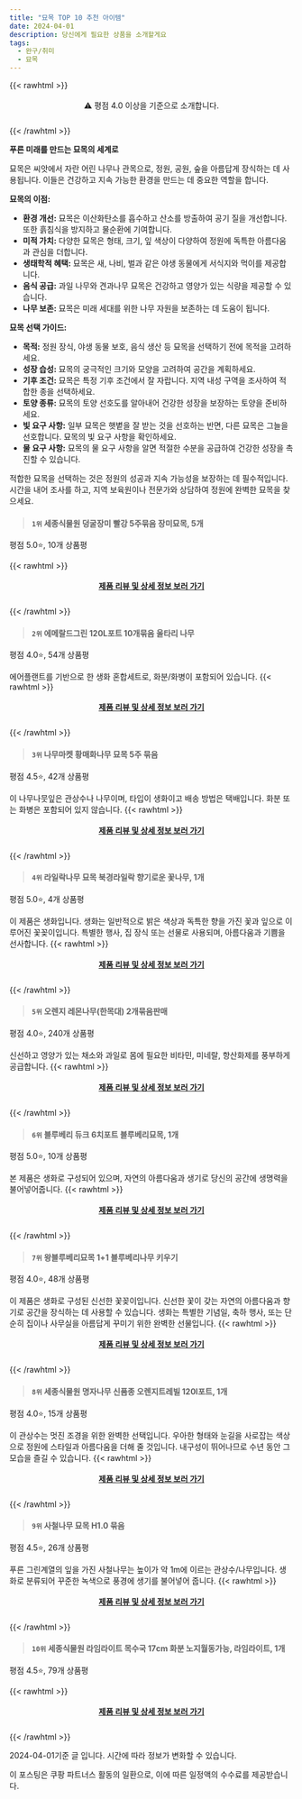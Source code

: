 ```yaml
---
title: "묘목 TOP 10 추천 아이템"
date: 2024-04-01
description: 당신에게 필요한 상품을 소개할게요
tags:
  - 완구/취미
  - 묘목
---
```

{{< rawhtml >}}<div class="toc" style="text-align: center; height: 50px; line-height: 2;">  <p>⚠️ 평점 4.0 이상을 기준으로 소개합니다.<br></p></div> {{< /rawhtml >}}

**푸른 미래를 만드는 묘목의 세계로**

묘목은 씨앗에서 자란 어린 나무나 관목으로, 정원, 공원, 숲을 아름답게 장식하는 데 사용됩니다. 이들은 건강하고 지속 가능한 환경을 만드는 데 중요한 역할을 합니다.

**묘목의 이점:**

* **환경 개선:** 묘목은 이산화탄소를 흡수하고 산소를 방출하여 공기 질을 개선합니다. 또한 흙침식을 방지하고 물순환에 기여합니다.
* **미적 가치:** 다양한 묘목은 형태, 크기, 잎 색상이 다양하여 정원에 독특한 아름다움과 관심을 더합니다.
* **생태학적 혜택:** 묘목은 새, 나비, 벌과 같은 야생 동물에게 서식지와 먹이를 제공합니다.
* **음식 공급:** 과일 나무와 견과나무 묘목은 건강하고 영양가 있는 식량을 제공할 수 있습니다.
* **나무 보존:** 묘목은 미래 세대를 위한 나무 자원을 보존하는 데 도움이 됩니다.

**묘목 선택 가이드:**

* **목적:** 정원 장식, 야생 동물 보호, 음식 생산 등 묘목을 선택하기 전에 목적을 고려하세요.
* **성장 습성:** 묘목의 궁극적인 크기와 모양을 고려하여 공간을 계획하세요.
* **기후 조건:** 묘목은 특정 기후 조건에서 잘 자랍니다. 지역 내성 구역을 조사하여 적합한 종을 선택하세요.
* **토양 종류:** 묘목의 토양 선호도를 알아내어 건강한 성장을 보장하는 토양을 준비하세요.
* **빛 요구 사항:** 일부 묘목은 햇볕을 잘 받는 것을 선호하는 반면, 다른 묘목은 그늘을 선호합니다. 묘목의 빛 요구 사항을 확인하세요.
* **물 요구 사항:** 묘목의 물 요구 사항을 알면 적절한 수분을 공급하여 건강한 성장을 촉진할 수 있습니다.

적합한 묘목을 선택하는 것은 정원의 성공과 지속 가능성을 보장하는 데 필수적입니다. 시간을 내어 조사를 하고, 지역 보육원이나 전문가와 상담하여 정원에 완벽한 묘목을 찾으세요.


>#### `1위` 세종식물원 덩굴장미 빨강 5주묶음 장미묘목, 5개
평점 5.0⭐, 10개 상품평


{{< rawhtml >}}<div class="toc" style="text-align: center; height: 50px; line-height: 2;"><p><b><a href="https://link.coupang.com/re/AFFSDP?lptag=AF5033054&pageKey=7739014920&itemId=20816240966&vendorItemId=87885047224&traceid=V0-153-036091a63fd79314&clickBeacon=meHHZ1CfCKFjYdoimQMfiv0a4gxJcYtiTatX6smgjHxn4fLPgxeeREZS3PnffFBh8bP1I8MedmOkNq5-VVMy1zi_zZ4RRWIfiKTM4qM9SDt8v-lMWQGYPK8vgr07p7uDgcLppjDVWbdzhRiB3z3_XXoeowNeGzPYqUmUkufnEIItGwjEjd_3a_vD1fYD3lWy0HAaNFqh9e0B15THFxdrJdjz3CybWDmx4OJtgVRWoQrSwEqDqe6NrXLCUPtXduzYUgNkK8mkvjqdomsPfE_sbwL6lNXsfOLbNa66PiMSvPsZ-h5r1vC3fiKeH39NmwHAicUoXppKAamWQR3BqOFaYKaGqNYL9LtVY41xOuQxrLN-2q6ZHpmLryiXY5keoSWSX22LOjo08RaMpB8YYu1LcaKjZ5dtDqsMsq3-fiog9ApOtr6Yt9mWLQL3L-SuYiyHQrr8yM05KR9vi0Bi0dguiTEMUKTx8GbCXjJYAKGShGyFeMEOyM4OMRkHlukUbPR1mYEoI-PxBxMxG2MnYp-vjXZ-8HHTBtVu9DgBPRvJMnqYuntozCkyuT-CWtxpYZkbTK55ilmVD7mtmBuVjWmSm8k3aN2C6k70t3H-F_swxzoSUnsLrosIXghwXnBPVShkBrDfJJTZ3DRcjRpQyUNNstks7i4BQuutz_VdaZnBqHpLCDugaCLvTO0dmACBhzNUVGMgj6hI_05YVpENe_wgQ5S6LlYMNnEAj6bocks0mzrCnxoa00UDTdBIPSD5pEH68eTFhlS52O8DCbaYrQdOLFL1Ky3vxZ7kQLRa7QsTPJlmoNPRJ_-ZQpWKabk-F_3XIGAp4mwBzJV-H-HmcqVZ9FF0rH7i4P9eSseYcjvODGMOURuc6JVp6Qlg8AiuG06QsI6L6a8TP3MFvz1ZpfgDVhFHrK5woVxAF0yYL50%3D&requestid=20240401181904934047853072&token=31850C%7CMIXED">제품 리뷰 및 상세 정보 보러 가기</a></b><br></p> </div>{{< /rawhtml >}}

>#### `2위` 에메랄드그린 120L포트 10개묶음 울타리 나무
평점 4.0⭐, 54개 상품평

에어플랜트를 기반으로 한 생화 혼합세트로, 화분/화병이 포함되어 있습니다.
{{< rawhtml >}}<div class="toc" style="text-align: center; height: 50px; line-height: 2;"><p><b><a href="https://link.coupang.com/re/AFFSDP?lptag=AF5033054&pageKey=6590897728&itemId=14871990863&vendorItemId=82111013232&traceid=V0-153-ee808d4b8f7f3d24&requestid=20240401181904934047853072&token=31850C%7CMIXED">제품 리뷰 및 상세 정보 보러 가기</a></b><br></p> </div>{{< /rawhtml >}}

>#### `3위` 나무마켓 황매화나무 묘목 5주 묶음
평점 4.5⭐, 42개 상품평

이 나무나뭇잎은 관상수나 나무이며, 타입이 생화이고 배송 방법은 택배입니다. 화분 또는 화병은 포함되어 있지 않습니다.
{{< rawhtml >}}<div class="toc" style="text-align: center; height: 50px; line-height: 2;"><p><b><a href="https://link.coupang.com/re/AFFSDP?lptag=AF5033054&pageKey=7112554051&itemId=17784688747&vendorItemId=84948784242&traceid=V0-153-84a436e6f083dd7b&requestid=20240401181904934047853072&token=31850C%7CMIXED">제품 리뷰 및 상세 정보 보러 가기</a></b><br></p> </div>{{< /rawhtml >}}

>#### `4위` 라일락나무 묘목 북경라일락 향기로운 꽃나무, 1개
평점 5.0⭐, 4개 상품평

이 제품은 생화입니다. 생화는 일반적으로 밝은 색상과 독특한 향을 가진 꽃과 잎으로 이루어진 꽃꽂이입니다. 특별한 행사, 집 장식 또는 선물로 사용되며, 아름다움과 기쁨을 선사합니다.
{{< rawhtml >}}<div class="toc" style="text-align: center; height: 50px; line-height: 2;"><p><b><a href="https://link.coupang.com/re/AFFSDP?lptag=AF5033054&pageKey=7881810120&itemId=21557027201&vendorItemId=88609614311&traceid=V0-153-3e062b13848093b3&clickBeacon=9mzmgge0ndkthsUd9iSS_BPGuH-W0D6DvoGzgPXrnOM07DkaukVep8S6XoJ3ktkxtR6stqE4dzg6TThl_BfVz6TtArDrHKEZS5JmQqRbHgOm81erGp3Z42GDBiw5D1ElhR9ks3gzrhnC3n4NCw79abPh8lYCF6GDg32WnXwNYGTpFdrgEM0s-IH7aXnzCFfVBblK7A1O_KzxmprkUncsVenISVuJj7lh5ReaG41NylMnI_z5BO7qVvw1wXujFaMsK_YCdN4g7XGzZYyZgBjtpmWjqkAowqytj2Tqo1RLvywgACpvTpeRoTtkBjr59bLreO4SIORpLb0ft2d4qsv956EIjPEdT1fbDZ5_GyGrv9wjPOuARGY8bmaI4TCz8EQLe8jvrOE_my_ADjGKYtkLykLMZuokEhYpkduFbDNbn0RBdqvEHX5I-Kk4hWHV4DeWjd_cw8F4yTaCKuMj-wPicK-vf7b9dRIdgQtbkcjze6dE6IBxDBbDAfjWIqvVgjmtkve73OI0n3XBcpBBmD9EdtghZvqnGg9WQFsvYSysP2Ab4jRUIuebkfrvQDOx0imh-yx3m6BhJjUeqfnv86rTYXoQp5IxHVmUHF7lnunqnTBn_LXDxpMD7CFtJ6GVqQzcJyAIf2tI9RGs2SgNyslbydj-b5wZASUa6jkkLlu9cImsm-YmajSsrKSDm9tY6saOPC_yTl-dMQ5P3Etd452k9O-bMuUZYhz4QKjYGOsPFggiaVZHRqvx9yyaMaqMKLCYwftO7aJ0ZCy115WrIQhy9-XnbgugLcj0tZdVPJgsdDY_HBBPvlp3l1AWCK3gkoLlEoDYdEUCTjuf5NtQNIZ3FxofGPwjw92HyZWISF46cEaGKy8UtgylSxnBzA6udZZCaTKhU3Hw2wOBmLX0Zh1KkgwnHrdI7ifyhfV2Ybk%3D&requestid=20240401181904934047853072&token=31850C%7CMIXED">제품 리뷰 및 상세 정보 보러 가기</a></b><br></p> </div>{{< /rawhtml >}}

>#### `5위` 오렌지 레몬나무(한목대) 2개묶음판매
평점 4.0⭐, 240개 상품평

 신선하고 영양가 있는 채소와 과일로 몸에 필요한 비타민, 미네랄, 항산화제를 풍부하게 공급합니다.
{{< rawhtml >}}<div class="toc" style="text-align: center; height: 50px; line-height: 2;"><p><b><a href="https://link.coupang.com/re/AFFSDP?lptag=AF5033054&pageKey=7368347111&itemId=19000908741&vendorItemId=86125896927&traceid=V0-153-faec3f9fc036eccd&requestid=20240401181904934047853072&token=31850C%7CMIXED">제품 리뷰 및 상세 정보 보러 가기</a></b><br></p> </div>{{< /rawhtml >}}

>#### `6위` 블루베리 듀크 6치포트 블루베리묘목, 1개
평점 5.0⭐, 10개 상품평

본 제품은 생화로 구성되어 있으며, 자연의 아름다움과 생기로 당신의 공간에 생명력을 불어넣어줍니다.
{{< rawhtml >}}<div class="toc" style="text-align: center; height: 50px; line-height: 2;"><p><b><a href="https://link.coupang.com/re/AFFSDP?lptag=AF5033054&pageKey=7689322503&itemId=20558763837&vendorItemId=87087582324&traceid=V0-153-84c8ccdb4e26e148&clickBeacon=p646pwA6HtENkJY-pzqyWx26IcEFJ3DI72FWeNv8641v2EUUV7jsn8nPtslXZ2kb1uJrJIqHdeTVIMp9oiVT8j2ykUrfFujux9l1oNDpxieTa1Ve0GieNify4eloyVXaHyHWMT3C7yfUPAPh5DDkHA6kPMXsCmDkoZIu5FeDVrDAbQjAs2BEtZBQp3HgfeQ2-vJG76p3vjqabxDXWK7d-JCXB98tQ3KqQ3N-egX9w1gTo0uFOeJGjykGGIzzXQRtSfZZTDeNMsRkhz2gCLXHlKH5_0KCsmpF152aYwq1OconraPA98kPnSBHJvgbD62yZ68qsmbLRvwyHNdPWjWuD6XIAsrjJ_Dpm64FmWKBedVEkKENB5HtFiKd0EBhFxPYHQUxbPCgueKIAdfqgHjh6HT1GmFUmL6b8DAA_n_8RbgqqEtclEheDxk2vZAolhDuhgOmp-bZ8PZ-Ana4cwUDyA_jaswQIYL3vBHVOoH5lTfgo-_UQPgQ6u1g3qKvVghZY2We82P2TFoRP6OODAyM8FQ-YMa5OO7Phgt1xGdFw0cAMzu357hrZCVkdI8fShkSFcMHQ6n3UxY9th8Z_pEmGVz-_84CrhBltK4pJ4HgrxA1sOndtP7U9D68QxDdtkzocSiKLCyjyozbM8U6ahHn82JCfHvlzVpVo4ocpjNqFdDul34W-ydmF09Y0NK6hzE6CwzELEmlkJRwdJk2htzOPptPQFgqT6mGo28OfkOD0ZT_eXgcmyEiD_vrlg1xk5r_ApE2hTNO1Zq-aqxzMh-irCOi5s96sxJ2ltTpHUaKhWGnLAF-ACMcUkvLvTsNjIvipCwuf0aqpc8j6wqisQ-_6Mn_a4imNAvj_ovA4E9n4LHbHvFqMrML7Gn-3Ko6aXXQrwwSlZvWZgcWzGA8TIDyIYbQ86GjTNTiyZkol6pk&requestid=20240401181904934047853072&token=31850C%7CMIXED">제품 리뷰 및 상세 정보 보러 가기</a></b><br></p> </div>{{< /rawhtml >}}

>#### `7위` 왕블루베리묘목 1+1 블루베리나무 키우기
평점 4.0⭐, 48개 상품평

이 제품은 생화로 구성된 신선한 꽃꽂이입니다. 신선한 꽃이 갖는 자연의 아름다움과 향기로 공간을 장식하는 데 사용할 수 있습니다. 생화는 특별한 기념일, 축하 행사, 또는 단순히 집이나 사무실을 아름답게 꾸미기 위한 완벽한 선물입니다.
{{< rawhtml >}}<div class="toc" style="text-align: center; height: 50px; line-height: 2;"><p><b><a href="https://link.coupang.com/re/AFFSDP?lptag=AF5033054&pageKey=7119391086&itemId=17821695550&vendorItemId=84985589913&traceid=V0-153-0665edf3f7f81771&requestid=20240401181904934047853072&token=31850C%7CMIXED">제품 리뷰 및 상세 정보 보러 가기</a></b><br></p> </div>{{< /rawhtml >}}

>#### `8위` 세종식물원 명자나무 신품종 오렌지트레빌 120l포트, 1개
평점 4.0⭐, 15개 상품평

이 관상수는 멋진 조경을 위한 완벽한 선택입니다. 우아한 형태와 눈길을 사로잡는 색상으로 정원에 스타일과 아름다움을 더해 줄 것입니다. 내구성이 뛰어나므로 수년 동안 그 모습을 즐길 수 있습니다.
{{< rawhtml >}}<div class="toc" style="text-align: center; height: 50px; line-height: 2;"><p><b><a href="https://link.coupang.com/re/AFFSDP?lptag=AF5033054&pageKey=7578313235&itemId=20000087105&vendorItemId=86904943939&traceid=V0-153-715ed29abaff7fb5&clickBeacon=3gN2fJTYelijzjzi3gDw7WPIGCy2bZuHI4ZBLegjiyZ9Lqu3oqKUk6CvjYR3IvcrMUYOMoZPTv9mkyPBL9x63FdJ3JYe7Zlod1ooUDSOd9n-H7eXZb3bt9SKyz1S9he7RoZyarFPPerw93j--fcdPadB6EqBMLeGNLWDWUCdYkUVLzrqsmVmd4gLOMG0waRTtPd_FJQBWH6RcO2_UcB-XfC0PRvmrEFChloH10aS4lbEvgCUvTtRMMIPieuMXXnrrJbRfrguGWi0z9JEVboqvmb4W0_yqvGbbKlc5B3HKClbOeWEuGFOfdwSwJW9yfmDXYH7xH29yg2EXHTVdQxKBkBNoPTfwXYgWe6LSAIS62Rw6qblET3NFJNCSd5XDDJINArCPe0JiHv_YR8iICJD0DmIuUju-t_lIV6Bu6NhuJ73VScaYG7WjGDEXhMQRk83qxLdnv4US6JCpDNh9AYkmZ9jQlHimWhSh93Ut8Et7wpBWiLn-Ic2pFNzwBbJ8g0IzZKOpIvCTddXTB9PVIMiUdTu_OGJaFDFN3q0rCN78wMCvRuD4rr8Y2Qr4PTZ9dEWwiqynCNEmrD7vJ4DUZkregMdY1FI75u0RuRPRFZO9962AD4DGCq_jz5mTWbX77bKjlfD9gNrYYVcdlnPZnI-VqvQtsrMg2K2VzC6wUVT5u3scHD9tm3fnW3Dh_xmb-IEuDGReGcNqvpJrw_D-hgahIAzeqg_v9HCWB2yo8W7y5NN_LoKq9Ga0aXR9Yek_7hsUxdLqpj99TjsQ9wh8TBQL60fTZQMplM8I1WyQpzlN1CmCU1HtWlM811nA-cB-8JJSSSjhCVXrNjfezeslbnTu9g3LW_ir2H8DGks9lKwepPUnkTMZTXoYvnjkLxI5LL64TXCL8yrPKgvNfuVHi_Bu7AdTnh6NXofGgZ0ZA%3D%3D&requestid=20240401181904934047853072&token=31850C%7CMIXED">제품 리뷰 및 상세 정보 보러 가기</a></b><br></p> </div>{{< /rawhtml >}}

>#### `9위` 사철나무 묘목 H1.0 묶음
평점 4.5⭐, 26개 상품평

푸른 그린계열의 잎을 가진 사철나무는 높이가 약 1m에 이르는 관상수/나무입니다. 생화로 분류되어 꾸준한 녹색으로 풍경에 생기를 불어넣어 줍니다.
{{< rawhtml >}}<div class="toc" style="text-align: center; height: 50px; line-height: 2;"><p><b><a href="https://link.coupang.com/re/AFFSDP?lptag=AF5033054&pageKey=7618331306&itemId=20192297861&vendorItemId=71497628942&traceid=V0-153-5d71f2603dadfa65&requestid=20240401181904934047853072&token=31850C%7CMIXED">제품 리뷰 및 상세 정보 보러 가기</a></b><br></p> </div>{{< /rawhtml >}}

>#### `10위` 세종식물원 라임라이트 목수국 17cm 화분 노지월동가능, 라임라이트, 1개
평점 4.5⭐, 79개 상품평


{{< rawhtml >}}<div class="toc" style="text-align: center; height: 50px; line-height: 2;"><p><b><a href="https://link.coupang.com/re/AFFSDP?lptag=AF5033054&pageKey=6669320397&itemId=15338747384&vendorItemId=82559017969&traceid=V0-153-45de1d8dbe536512&clickBeacon=yFu-aGim3OiY5J_QyP151yIP3Zw-umR5u3o67kmxlF4bSQDfNAqzIJdbBMF8YJdkM0chPBCPitvsK6MdDfFm1n7Jx5mEa96k51XhSNGj48DQayYbww1eZX3sfUI7d6Lf8vGzMmeIsCoko0ddw6JFJPnsidgOqBTSvisC5pvoTyOv_dd0PC54K2dPbotRHSRvGzwDrek6MUjTJMx1VS8bzzLT0E6EO_ygQTqwTBHLHBzVvcdIS2rPaZnoe6p2mYWIEVTvSHm1AT-7foKwkPWdU3tCNxbS5U8yrHkAjlMknWX52xIQGwhc52KcJs_bJclkSPMNNFAkfVgpQQPZphZTrRaGm9WUCOxawyZhqtd1Fyq14Etx45nEpcAhrQ6foiJZd5wJop9ZW428VM6jmOxGpWxOhwxEksoDgYjPKJ6zYRVlxSNladhrXs1toBR8RRfxdbKDP_dM3aKXHGKzv7WrbYCXS5iIM7oU99iwHcS2sa_a-xB7nigtP_nw4FwKEq8UG3t1dUnch0AEyIGXlxq5wRSlcuTM6W5ntGaEzp8KRl-eaIpHrQBmlhD3NfgYVVs5t4-MN1RDlRkJu8G67DEcigBsnwchqld263KTG3pWC2aldaP1mpeMC73ySxHCf5MU7gZzYTFqg8YLaAY4pR4QexNINVQIQWli5L9uUycR3G2cH0uD2MGZmRAOuFCfeQrd7pdRgSSEv3uJ5yPhM4YwemTpIrAKJmArBPzLMLsNGkErrHKEbgsnURNZfPdp9lMCT-VWLx3DlDcuaXT4ZjF26tx1rieMLz6WxOC5FL7LpLCxsjPL2NNutcICkZozgFaPsSmedfwg6I6_kHHoHvJnR_NixlTkOc-oPbr6WhZZEK2UNffORi1OnztG40b7ZW7F7fY1M93mlYp2jIDKXTdtA_sOcx2WAkoellYIJH5Z&requestid=20240401181904934047853072&token=31850C%7CMIXED">제품 리뷰 및 상세 정보 보러 가기</a></b><br></p> </div>{{< /rawhtml >}}


2024-04-01기준 글 입니다.
시간에 따라 정보가 변화할 수 있습니다.

이 포스팅은 쿠팡 파트너스 활동의 일환으로, 이에 따른 일정액의 수수료를 제공받습니다.